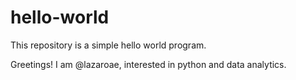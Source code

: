 # hello-world
This repository is a simple hello world program.

Greetings! I am @lazaroae, interested in python and data analytics.
